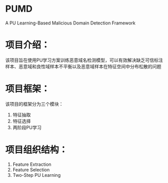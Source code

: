 # PUMD
A PU Learning-Based Malicious Domain Detection Framework
# 项目介绍：
该项目旨在使用PU学习方案训练恶意域名检测模型，可以有效解决缺乏可信标注样本、恶意域和良性域样本不平衡以及恶意域样本在特征空间中分布松散的问题
# 项目框架：
该项目的框架分为三个模块：
1. 特征抽取
2. 特征选择
3. 两阶段PU学习
# 项目组织结构：
1. Feature Extraction
2. Feature Selection
3. Two-Step PU Learning
